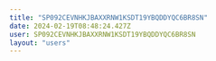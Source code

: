 ```yaml
---
title: "SP092CEVNHKJBAXXRNW1KSDT19YBQDDYQC6BR8SN"
date: 2024-02-19T08:48:24.427Z
user: SP092CEVNHKJBAXXRNW1KSDT19YBQDDYQC6BR8SN
layout: "users"
---
```

    